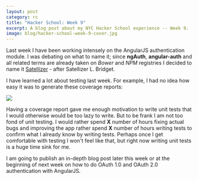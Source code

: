 ```yaml
---
layout: post
category: rc
title: "Hacker School: Week 9"
excerpt: A blog post about my NYC Hacker School experience -- Week 9.
image: blog/hacker-school-week-9-cover.jpg
---
```


Last week I have been working intensely on the AngularJS authentication module.
I was debating on what to name it; since **ngAuth**, **angular-auth** and all
related terms are already taken on *Bower* and *NPM* registries I decided to
name it [Satellizer](https://github.com/sahat/satellizer) - after Satellizer
L. Bridget.

I have learned a lot about testing last week. For example, I had no idea how
easy it was to generate these coverage reports:

![](https://lh4.googleusercontent.com/-M3sMtiuWA4g/U-kzZBcojEI/AAAAAAAAEaA/a-0ZvULkykI/w1545-h1122-no/c1.png)

Having a coverage report gave me enough motivation to write unit tests that I 
would otherwise would be too lazy to write. But to be frank I am not too fond
of unit testing. I would rather spend **X** number of hours fixing actual bugs 
and improving the app rather spend **X** number of hours writing tests to
confirm what I already know by writing tests. Perhaps once I get comfortable
with testing I won't feel like that, but right now writing unit tests is a huge
time sink for me.

I am going to publish an in-depth blog post later this week or at the beginning
of next week on how to do OAuth 1.0 and OAuth 2.0 authentication with AngularJS.
